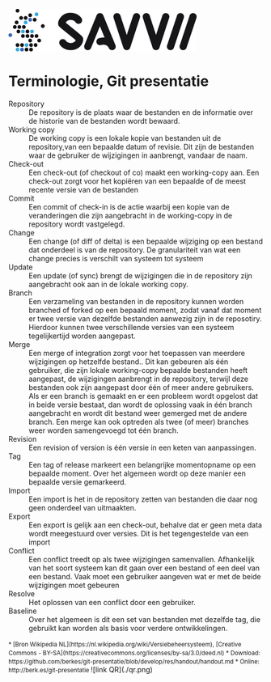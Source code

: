 ﻿![Savvii](./logo.png)

# Terminologie, Git presentatie
<dl>
<dt>Repository</dt>
    <dd>De repository is de plaats waar de bestanden en de informatie over de historie van de bestanden wordt bewaard.</dd>

<dt>Working copy</dt>
    <dd>De working copy is een lokale kopie van bestanden uit de repository,van een bepaalde datum of revisie. Dit zijn de bestanden waar de gebruiker de wijzigingen in aanbrengt, vandaar de naam.</dd>

<dt>Check-out </dt>
    <dd>Een check-out (of checkout of co) maakt een working-copy aan. Een check-out zorgt voor het kopiëren van een bepaalde of de meest recente versie van de bestanden</dd>

<dt>Commit </dt>
    <dd>Een commit of check-in is de actie waarbij een kopie van de veranderingen die zijn aangebracht in de working-copy in de repository wordt vastgelegd.</dd>

<dt>Change </dt>
    <dd>Een change (of diff of delta) is een bepaalde wijziging op een bestand dat onderdeel is van de repository. De granulariteit van wat een change precies is verschilt van systeem tot systeem</dd>

<dt>Update </dt>
    <dd>Een update (of sync) brengt de wijzigingen die in de repository zijn aangebracht ook aan in de lokale working copy.</dd>

<dt>Branch </dt>
    <dd>Een verzameling van bestanden in de repository kunnen worden branched of forked op een bepaald moment, zodat vanaf dat moment er twee versie van dezelfde bestanden aanwezig zijn in de reposotiry. Hierdoor kunnen twee verschillende versies van een systeem tegelijkertijd worden aangepast.</dd>

<dt>Merge </dt>
    <dd>Een merge of integration zorgt voor het toepassen van meerdere wijzigingen op hetzelfde bestand..
    Dit kan gebeuren als één gebruiker, die zijn lokale working-copy bepaalde bestanden heeft aangepast, de wijzigingen aanbrengt in de repository, terwijl deze bestanden ook zijn aangepast door één of meer andere gebruikers.
    Als er een branch is gemaakt en er een probleem wordt opgelost dat in beide versie bestaat, dan wordt de oplossing vaak in één branch aangebracht en wordt dit bestand weer gemerged met de andere branch.
    Een merge kan ook optreden als twee (of meer) branches weer worden samengevoegd tot één branch.</dd>

<dt>Revision </dt>
    <dd>Een revision of version is één versie in een keten van aanpassingen.</dd>

<dt>Tag </dt>
    <dd>Een tag of release markeert een belangrijke momentopname op een bepaalde moment. Over het algemeen wordt op deze manier een bepaalde versie gemarkeerd.</dd>

<dt>Import </dt>
    <dd>Een import is het in de repository zetten van bestanden die daar nog geen onderdeel van uitmaakten.</dd>

<dt>Export </dt>
    <dd>Een export is gelijk aan een check-out, behalve dat er geen meta data wordt meegestuurd over versies. Dit is het tegengestelde van een import</dd>

<dt>Conflict </dt>
    <dd>Een conflict treedt op als twee wijzigingen samenvallen. Afhankelijk van het soort systeem kan dit gaan over een bestand of een deel van een bestand. Vaak moet een gebruiker aangeven wat er met de beide wijzigingen moet gebeuren</dd>

<dt>Resolve </dt>
    <dd>Het oplossen van een conflict door een gebruiker.</dd>

<dt>Baseline </dt>
    <dd>Over het algemeen is dit een set van bestanden met dezelfde tag, die gebruikt kan worden als basis voor verdere ontwikkelingen. </dd>
</dl>

<small>
* [Bron Wikipedia NL](https://nl.wikipedia.org/wiki/Versiebeheersysteem), [Creative Commons - BY-SA](https://creativecommons.org/licenses/by-sa/3.0/deed.nl)
* Download: https://github.com/berkes/git-presentatie/blob/develop/res/handout/handout.md
* Online: http://berk.es/git-presentatie
</small>
![link QR](./qr.png)
